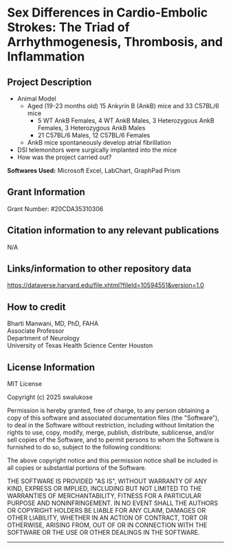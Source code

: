# Sex Differences in Cardio-Embolic Strokes: The Triad of Arrhythmogenesis, Thrombosis, and Inflammation

## Project Description
  * Animal Model
       * Aged (19-23 months old) 15 Ankyrin B (AnkB) mice and 33 C57BL/6 mice
           * 5 WT AnkB Females, 4 WT AnkB Males, 3 Heterozygous AnkB Females, 3 Heterozygous AnkB Males
           * 21 C57BL/6 Males, 12 C57BL/6 Females
       * AnkB mice spontaneously develop atrial fibrillation 
  * DSI telemonitors were surgically implanted into the mice
  * How was the project carried out?

**Softwares Used:** Microsoft Excel, LabChart, GraphPad Prism 

## Grant Information

Grant Number: #20CDA35310306


## Citation information to any relevant publications

N/A


## Links/information to other repository data

https://dataverse.harvard.edu/file.xhtml?fileId=10594551&version=1.0


## How to credit  

Bharti Manwani, MD, PhD, FAHA  
Associate Professor    
Department of Neurology   
University of Texas Health Science Center Houston   



## License Information
MIT License

Copyright (c) 2025 swalukose

Permission is hereby granted, free of charge, to any person obtaining a copy
of this software and associated documentation files (the "Software"), to deal
in the Software without restriction, including without limitation the rights
to use, copy, modify, merge, publish, distribute, sublicense, and/or sell
copies of the Software, and to permit persons to whom the Software is
furnished to do so, subject to the following conditions:

The above copyright notice and this permission notice shall be included in all
copies or substantial portions of the Software.

THE SOFTWARE IS PROVIDED "AS IS", WITHOUT WARRANTY OF ANY KIND, EXPRESS OR
IMPLIED, INCLUDING BUT NOT LIMITED TO THE WARRANTIES OF MERCHANTABILITY,
FITNESS FOR A PARTICULAR PURPOSE AND NONINFRINGEMENT. IN NO EVENT SHALL THE
AUTHORS OR COPYRIGHT HOLDERS BE LIABLE FOR ANY CLAIM, DAMAGES OR OTHER
LIABILITY, WHETHER IN AN ACTION OF CONTRACT, TORT OR OTHERWISE, ARISING FROM,
OUT OF OR IN CONNECTION WITH THE SOFTWARE OR THE USE OR OTHER DEALINGS IN THE
SOFTWARE.

- - -
